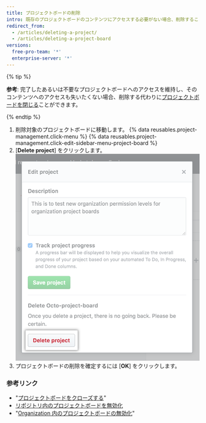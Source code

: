 ```yaml
---
title: プロジェクトボードの削除
intro: 既存のプロジェクトボードのコンテンツにアクセスする必要がない場合、削除することができます。
redirect_from:
  - /articles/deleting-a-project/
  - /articles/deleting-a-project-board
versions:
  free-pro-team: '*'
  enterprise-server: '*'
---
```


{% tip %}

**参考**: 完了したあるいは不要なプロジェクトボードへのアクセスを維持し、そのコンテンツへのアクセスも失いたくない場合、削除する代わりに[プロジェクトボードを閉じる](/articles/closing-a-project-board)ことができます。

{% endtip %}

1. 削除対象のプロジェクトボードに移動します。
{% data reusables.project-management.click-menu %}
{% data reusables.project-management.click-edit-sidebar-menu-project-board %}
4. [**Delete project**] をクリックします。 ![[Delete project] ボタン](/assets/images/help/projects/delete-project-button.png)
5. プロジェクトボードの削除を確定するには [**OK**] をクリックします。

### 参考リンク

- "[プロジェクトボードをクローズする](/articles/closing-a-project-board)"
- [リポジトリ内のプロジェクトボードを無効化](/articles/disabling-project-boards-in-a-repository)
- "[Organization 内のプロジェクトボードの無効化](/articles/disabling-project-boards-in-your-organization)"
